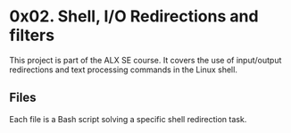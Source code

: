 # 0x02. Shell, I/O Redirections and filters

This project is part of the ALX SE course. It covers the use of input/output redirections and text processing commands in the Linux shell.

## Files

Each file is a Bash script solving a specific shell redirection task.

